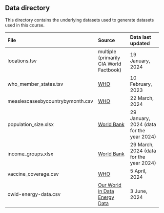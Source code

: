 ## Data directory

This directory contains the underlying datasets used to generate datasets used in this course.

| File                    |  Source                                                      | Data last updated
| :---                    | :---                                                         | :--- 
| locations.tsv           | multiple (primarily CIA World Factbook)                      | 19 January, 2024
| who_member_states.tsv   | [WHO](https://www.who.int/countries)                         | 10 February, 2023
| measlescasesbycountrybymonth.csv  | [WHO](https://www.who.int/teams/immunization-vaccines-and-biologicals/immunization-analysis-and-insights/surveillance/monitoring/provisional-monthly-measles-and-rubella-data)                         | 22 March, 2024
| population_size.xlsx    | [World Bank](https://databank.worldbank.org/source/population-estimates-and-projections#)                        | 29 January, 2024 (data for the year 2024)
| income_groups.xlsx      | [World Bank](https://datahelpdesk.worldbank.org/knowledgebase/articles/906519-world-bank-country-and-lending-groups)                        | 29 March, 2024 (data for the year 2024)
| vaccine_coverage.csv      | [WHO](https://www.who.int/data/gho/data/indicators/indicator-details/GHO/measles-containing-vaccine-first-dose-(mcv1)-immunization-coverage-among-1-year-olds-(-))                     | 5 April, 2024
| owid-energy-data.csv      | [Our World in Data Energy Data](https://ourworldindata.org/energy)                     | 3 June, 2024
